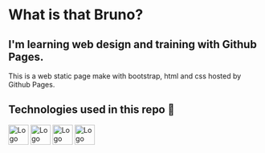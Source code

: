 # What is that Bruno?

## I'm learning web design and training with Github Pages.

<label>
   <p> This is a web static page make with bootstrap, html and css hosted by Github Pages.
   </p>

</label>

<div class="footer">
   <!-- Icones de ferramenteas utilizadas -->
   
   ## Technologies used in this repo :rocket:

   <!--Github -->
   <img heigth="40px" width="40px" src="https://www.flaticon.com/svg/static/icons/svg/2111/2111425.svg" alt="Logo pequena e quadrada do github">

   <!--Bootstrap-->
   <img heigth="40px" width="40px" src="https://simpleicons.org/icons/bootstrap.svg" alt="Logo pequena e quadrada da tecnologia Bootstrap">

   <!--HTML 5-->
   <img heigth="40px" width="40px" src="https://www.flaticon.com/svg/static/icons/svg/919/919827.svg" alt="Logo pequena e quadrada da tecnologia HTML5">

   <!-- CSS 3 -->
   <img heigth="40px" width="40px" src="https://www.flaticon.com/svg/static/icons/svg/919/919826.svg" alt="Logo pequena e quadrada da tecnologia CSS3">

</div class="footer">